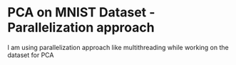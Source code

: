 # PCA on MNIST Dataset - Parallelization approach
 I am using parallelization approach like multithreading while working on the dataset for PCA

